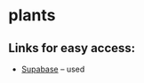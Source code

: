 # plants


## Links for easy access:
- [Supabase](https://supabase.com/dashboard/project/rnggihypozwzieinfpiq) – used
